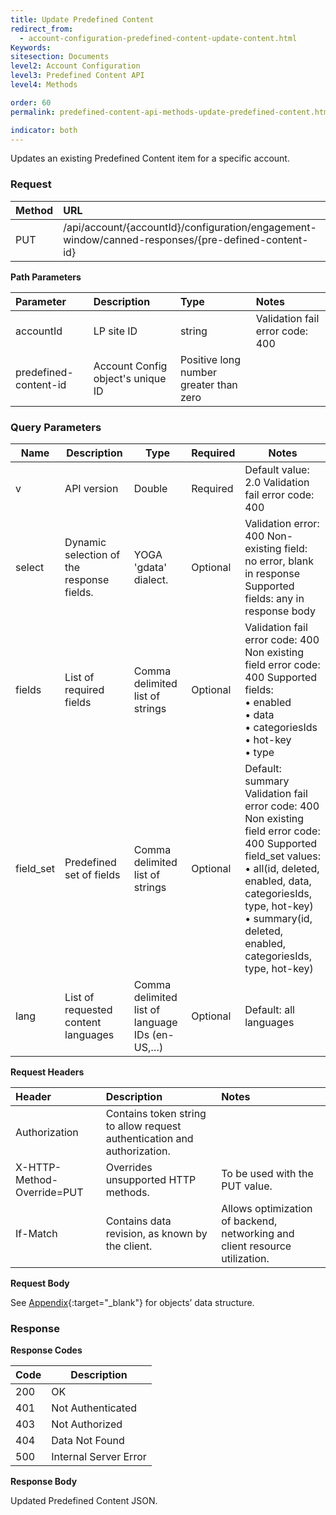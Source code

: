 ```yaml
---
title: Update Predefined Content
redirect_from:
  - account-configuration-predefined-content-update-content.html
Keywords:
sitesection: Documents
level2: Account Configuration
level3: Predefined Content API
level4: Methods

order: 60
permalink: predefined-content-api-methods-update-predefined-content.html

indicator: both
---
```


Updates an existing Predefined Content item for a specific account.

### Request

| Method  |  URL  |  
| :------- | :----- |
 |PUT   |    /api/account/{accountId}/configuration/engagement-window/canned-responses/{pre-defined-content-id} |

**Path Parameters**

| Parameter | Description  |Type|  Notes |
 |:---------- | :-------------- | :-------------- | :--- |
| accountId | LP site ID | string  | Validation fail error code: 400 |
 |predefined-content-id | Account Config object's unique ID | Positive long number greater than zero  |

### Query Parameters

 | Name      | Description                               | Type                                           | Required | Notes                                                                                                                                                                                                                                           |
|-----------|-------------------------------------------|------------------------------------------------|----------|-------------------------------------------------------------------------------------------------------------------------------------------------------------------------------------------------------------------------------------------------|
| v         | API version                               | Double                                         | Required | Default value: 2.0 Validation fail error code: 400                                                                                                                                                                                              |
| select    | Dynamic selection of the response fields. | YOGA 'gdata' dialect.                          | Optional | Validation error: 400 Non-existing field: no error, blank in response Supported fields: any in response body                                                                                                                                    |
| fields    | List of required fields                   | Comma delimited list of strings                | Optional | Validation fail error code: 400 Non existing field error code: 400 Supported fields:<br> • enabled<br> • data<br> • categoriesIds <br>• hot-key<br> • type                                                                                                     |
| field_set | Predefined set of fields                  | Comma delimited list of strings                | Optional | Default: summary Validation fail error code: 400 Non existing field error code: 400 Supported field_set values:<br> • all(id, deleted, enabled, data, categoriesIds, type, hot-key) <br>• summary(id, deleted, enabled, categoriesIds, type, hot-key) |
| lang      | List of requested content languages       | Comma delimited list of language IDs (en-US,…) | Optional | Default: all languages|

**Request Headers**

| Header|   Description|  Notes| 
 |:-------|   :-----------  |:--- |
 |Authorization|  Contains token string to allow request authentication and authorization.  |
 |X-HTTP-Method-Override=PUT|  Overrides unsupported HTTP methods.|  To be used with the PUT value. |
 |If-Match  |Contains data revision, as known by the client.|  Allows optimization of backend, networking and client resource utilization. |

**Request Body**

See [Appendix](account-configuration-predefined-content-appendix.html){:target="_blank"} for objects’ data structure.

### Response

**Response Codes**

| Code | Description           |
|------|-----------------------|
| 200  | OK                    |
| 401  | Not Authenticated     |
| 403  | Not Authorized        |
| 404  | Data Not Found        |
| 500  | Internal Server Error |

**Response Body**

Updated Predefined Content JSON.

